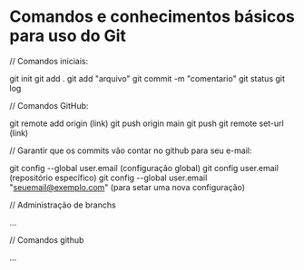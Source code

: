 # Comandos e conhecimentos básicos para uso do Git

// Comandos iniciais:

git init
git add .
git add "arquivo"
git commit -m "comentario"
git status
git log

// Comandos GitHub:

git remote add origin (link)
git push origin main
git push
git remote set-url (link)

// Garantir que os commits vão contar no github para seu e-mail:

git config --global user.email (configuração global)
git config user.email (repositório específico)
git config --global user.email "seuemail@exemplo.com" (para setar uma nova configuração)

// Administração de branchs

...

// Comandos github

...
